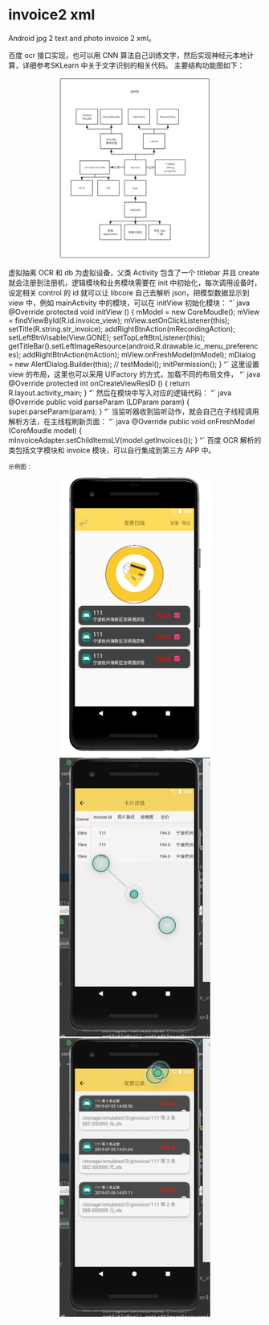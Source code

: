 # invoice2 xml 

Android jpg 2 text and photo invoice 2 xml。

百度 ocr 接口实现，也可以用 CNN 算法自己训练文字，然后实现神经元本地计算，详细参考SKLearn 中关于文字识别的相关代码。
主要结构功能图如下：
<p align='center'>
<img src='doc/softwatch.png' title='结构' style='max-width:300px'></img>
</p>
虚拟抽离 OCR 和 db 为虚拟设备，父类 Activity 包含了一个 titlebar 并且 create 就会注册到注册机，逻辑模块和业务模块需要在
init 中初始化，每次调用设备时，设定相关 control 的 id 就可以让 libcore 自己去解析 json，把模型数据显示到 view 中，例如
mainActivity 中的模块，可以在 initView 初始化模块：
	“` java 
    @Override
    protected void initView () {
        mModel = new CoreMoudle();
        mView = findViewById(R.id.invoice_view);
        mView.setOnClickListener(this);
        setTitle(R.string.str_invoice);
        addRightBtnAction(mRecordingAction);
        setLeftBtnVisable(View.GONE);
        setTopLeftBtnListener(this);
        getTitleBar().setLeftImageResource(android.R.drawable.ic_menu_preferences);
        addRightBtnAction(mAction);
        mView.onFreshModel(mModel);
        mDialog = new AlertDialog.Builder(this);
//        testModel();
        initPermission();
    }
	“` 
    这里设置 view 的布局，这里也可以采用 UIFactory 的方式，加载不同的布局文件，
    “` java 
 	@Override
    protected int onCreateViewResID () {
        return R.layout.activity_main;
    }
	“` 
	然后在模块中写入对应的逻辑代码：
    “` java 
    @Override
    public void parseParam (LDParam param) {
        super.parseParam(param);
    }
	“`
    当监听器收到监听动作，就会自己在子线程调用解析方法，在主线程刷新页面：
    “` java 
    @Override
    public void onFreshModel (CoreMoudle model) {
        mInvoiceAdapter.setChildItemsLV(model.getInvoices());
    }
	“`
    百度 OCR 解析的类包括文字模块和 invoice 模块，可以自行集成到第三方 APP 中。

    示例图：    

<p align='center'>
<img src='doc/main.png' title='主页' style='max-width:300px'></img>
<img src='doc/review.png' title='列表' style='max-width:300px'></img>
<img src='doc/record.png' title='记录' style='max-width:300px'></img>

</p>
